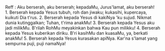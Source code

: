 Reff :
Aku berserah, aku berserah;
kepadaMu, Jurus'lamat, aku berserah!
<br>
1.
Berserah kepada Yesus tubuh, roh dan jiwaku;
kukasihi, kupercaya, kuikuti Dia t'rus.
2.
Berserah kepada Yesus di kakiNya 'ku sujud.
Nikmat dunia kutinggalkan; Tuhan, t'rima anakMu!
3.
Berserah kepada Yesus aku jadi milikMu.
B'rilah RohMu meyakinkan bahwa Kau pun milikku!
4.
Berserah kepada Yesus kuberikan diriku.
B'ri kasihMu dan kuasaMu, ya, berkati anakMu!
5.
Berserah kepada Yesus kurasakan apiNya.
Kar'na s'lamat yang sempurna puji, puji namaNya!